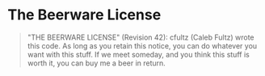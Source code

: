 # The Beerware License


>"THE BEERWARE LICENSE" (Revision 42): cfultz (Caleb Fultz) wrote this code. As long as you retain this notice, you can do whatever you want with this stuff. If we meet someday, and you think this stuff is worth it, you can buy me a beer in return.
